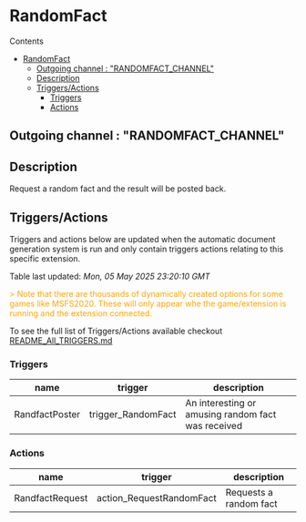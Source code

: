 <!-- this file will be auto updated for triggers and actions when the apidocs automatic
document builder is run.
To have the triggers and actions inserted do not remove the tags 'ReplaceTAGFor...' below
To run go to 'StreamRoller\docs\apidocs' and run 'node readmebuilder.mjs'
The script will parse files in the extensions directory looking for "triggersandactions ="
if found it will attempt to load hte file and use the exported 'triggersandactions' variable
to create the tables shown in the parsed README.md files
This was the only way I could find to autoupdate the triggers and actions lists
 -->
# RandomFact
Contents
- [RandomFact](#randomfact)
  - [Outgoing channel : "RANDOMFACT\_CHANNEL"](#outgoing-channel--randomfact_channel)
  - [Description](#description)
  - [Triggers/Actions](#triggersactions)
    - [Triggers](#triggers)
    - [Actions](#actions)
## Outgoing channel : "RANDOMFACT_CHANNEL"
## Description
Request a random fact and the result will be posted back.
## Triggers/Actions


Triggers and actions below are updated when the automatic document generation system is run and only contain triggers actions relating to this specific extension.

Table last updated: *Mon, 05 May 2025 23:20:10 GMT*

<div style='color:orange'>> Note that there are thousands of dynamically created options for some games like MSFS2020. These will only appear whe the game/extension is running and the extension connected.</div>

To see the full list of Triggers/Actions available checkout [README_All_TRIGGERS.md](https://github.com/SilenusTA/StreamRoller/blob/master/README_All_TRIGGERS.md)

### Triggers

| name | trigger | description |
| --- | --- | --- |
| RandfactPoster | trigger_RandomFact | An interesting or amusing random fact was received |

### Actions

| name | trigger | description |
| --- | --- | --- |
| RandfactRequest | action_RequestRandomFact | Requests a random fact |
